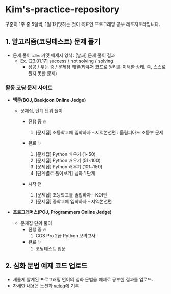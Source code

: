 # Kim's-practice-repository

[comment]: <> (## algorithm-practice)
꾸준히 1주 중 5일씩, 1일 1커밋하는 것이 목표인 프로그래밍 공부 레포지토리입니다.

## 1. 알고리즘(코딩테스트) 문제 풀기
* 문제 풀이 코드 커밋 메세지 양식: [날짜] 문제 풀이 결과
  * Ex. [23.01.17] success / not solving / solving
    * 성공 / 푸는 중 / 문제점 해결(타유저 코드로 원리를 이해한 상태. 즉, 스스로 풀지 못한 문제)

### 활동 코딩 문제 사이트
* **백준(BOJ, Baekjoon Online Jedge)**
  * 문제집, 단계 단위 풀이
    * 진행 중 🔥
      1. [문제집] 초등학교에 입학하자 - 지역본선편 : 올림피아드 초등부 문제

    * 완료 ✨
      1. [문제집] Python 배우기 (1~50)
      2. [문제집] Python 배우기 (51~100)
      3. [문제집] Python 배우기 (101~150)
      4. [단계별로 풀어보기] 심화 1 단계
         
    * 시작 전
      1. [문제집] 초등학교를 졸업하자 - KOI편
      2. [문제집] 중학교에 입학하자 - 지역본선편

* **프로그래머스(POJ, Programmers Online Jedge)**
  * 문제집 단위 풀이
    * 진행 중 🔥
       1. COS Pro 2급 Python 모의고사
    * 완료 ✨
       1. 코딩테스트 입문
## 2. 심화 문법 예제 코드 업로드
* 새롭게 알게된 프로그래밍 언어의 심화 문법을 예제로 공부한 결과를 업로드.
* 자세한 내용은 노션과 <a href="https://velog.io/@ssssyeon/posts">velog</a>에 기록
